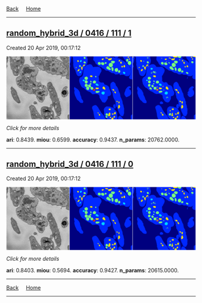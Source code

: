 
[Back](..)&nbsp;&nbsp;&nbsp;&nbsp;&nbsp;[Home](https://leapmanlab.github.io/snapshots)

---

<div class="summary"><a href="1"><h2>random_hybrid_3d / 0416 / 111 / 1</h2></a><p>Created 20 Apr 2019, 00:17:12
</p><a href="1"><img src="1/media/summary.png" align="center"></a><p>
<i>Click for more details</i>
</p></div>

**ari**: 0.8439. **miou**: 0.6599. **accuracy**: 0.9437. **n_params**: 20762.0000. 

---

<div class="summary"><a href="0"><h2>random_hybrid_3d / 0416 / 111 / 0</h2></a><p>Created 20 Apr 2019, 00:17:12
</p><a href="0"><img src="0/media/summary.png" align="center"></a><p>
<i>Click for more details</i>
</p></div>

**ari**: 0.8403. **miou**: 0.5694. **accuracy**: 0.9427. **n_params**: 20615.0000. 

---

[Back](..)&nbsp;&nbsp;&nbsp;&nbsp;&nbsp;[Home](https://leapmanlab.github.io/snapshots)

---